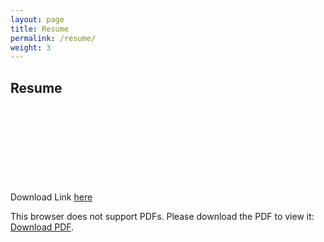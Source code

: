 ```yaml
---
layout: page
title: Resume
permalink: /resume/
weight: 3
---
```

## Resume

Download Link  [here](https://drive.google.com/file/d/1MDyHUIdHh0Isys9Q-jRzMxNbpK9RcSNM/view?usp=sharing)
<object data="../assets/Geesun_Jang_Resume.pdf" type="application/pdf" width="100%" height="700px">
    <embed src="../assets/Geesun_Jang_Resume.pdf">
        <p>This browser does not support PDFs. Please download the PDF to view it: <a href="../assets/Geesun_Jang_Resume.pdf">Download PDF</a>.</p></embed>
</object>